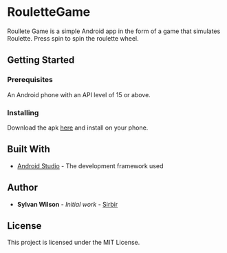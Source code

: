 # RouletteGame

Roullete Game is a simple Android app in the form of a game that simulates Roulette.  Press spin to spin the roulette wheel.

## Getting Started 

### Prerequisites
An Android phone with an API level of 15 or above.  

### Installing 
Download the apk [here](https://github.com/Sirbir/RouletteGame/blob/master/roulette.apk) and install on your phone.


## Built With
* [Android Studio](https://developer.android.com/develop/index.html) - The development framework used

## Author

* **Sylvan Wilson** - *Initial work* - [Sirbir](https://github.com/Sirbir)

## License

This project is licensed under the MIT License.






